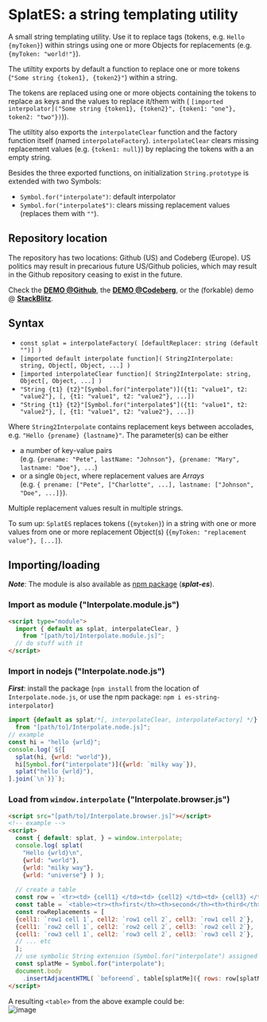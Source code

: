 # SplatES: a string templating utility

A small string templating utility. Use it to replace tags (tokens, e.g. `Hello {myToken}`) within strings
using one or more Objects for replacements (e.g. `{myToken: "world!"}`).

The utiltity exports by default a function to replace one or more tokens (`"Some string {token1}, {token2}"`)
within a string.

The tokens are replaced using one or more objects containing the tokens to replace as keys and the
values to replace it/them with (
`[imported interpolator]("Some string {token1}, {token2}", {token1: "one"}, token2: "two"})`)).

The utiltity also exports the `interpolateClear` function and
the factory function itself (named `interpolateFactory`).
`interpolateClear` clears missing replacement values (e.g. `{token1: null}`)
by replacing the tokens with a an empty string.

Besides the three exported functions, on initialization `String.prototype` is extended with two Symbols:
- `Symbol.for("interpolate")`: default interpolator
- `Symbol.for("interpolate$")`: clears missing replacement values (replaces them with `""`).

## Repository location
The repository has two locations: Github (US) and Codeberg (Europe).
US politics may result in precarious future US/Github policies, 
which may result in the Github repository ceasing to exist in the future.

Check the **[DEMO @Github](https://kooiinc.github.io/SplatES/Demo)**,
the **[DEMO @Codeberg](https://kooiinc.codeberg.page/JS-Interpolate/Demo/)**,
or the (forkable) demo @ **[StackBlitz](https://stackblitz.com/edit/web-platform-nmqf7o?file=script.js)**.

## Syntax
- `const splat = interpolateFactory( [defaultReplacer: string (default "")] )`
- `[imported default interpolate function]( String2Interpolate: string, Object[, Object, ...] )`
- `[imported interpolateClear function]( String2Interpolate: string, Object[, Object, ...] )`
- `"String {t1} {t2}"[Symbol.for("interpolate")]({t1: "value1", t2: "value2"}, [, {t1: "value1", t2: "value2"}, ...])`
- `"String {t1} {t2}"[Symbol.for("interpolate$"]({t1: "value1", t2: "value2"}, [, {t1: "value1", t2: "value2"}, ...])`

Where `String2Interpolate` contains replacement keys between accolades, e.g. `"Hello {prename} {lastname}"`.
The parameter(s) can be either
- a number of key-value pairs<br>
  (e.g. `{prename: "Pete", lastName: "Johnson"}, {prename: "Mary", lastname: "Doe"}, ...`)
- or a single `Object`, where replacement values are *Arrays*<br>
  (e.g. `{ prename: ["Pete", ["Charlotte", ...], lastname: ["Johnson", "Doe", ...]}`).

Multiple replacement values result in multiple strings.

To sum up: `SplatES` replaces tokens (`{mytoken}`) in a string with one or more values
from one or more replacement Object(s) (`{myToken: "replacement value"}, [...]`).

## Importing/loading
**_Note_**: The module is also available as [npm package](https://www.npmjs.com/package/splat-es) (***splat-es***).

### Import as module ("Interpolate.module.js")

```html
<script type="module">
  import { default as splat, interpolateClear, } 
    from "[path/to]/Interpolate.module.js]";
  // do stuff with it
</script>  
```

### Import in nodejs ("Interpolate.node.js")
_**First**_: install the package (`npm install` from the location of `Interpolate.node.js`,
or use the npm package: `npm i es-string-interpolator`)

```javascript
import {default as splat/*[, interpolateClear, interpolateFactory] */}
  from "[path/to]/Interpolate.node.js]";
// example
const hi = "hello {wrld}";
console.log(`${[
  splat(hi, {wrld: "world"}),
  hi[Symbol.for("interpolate")]({wrld: `milky way`}),
  splat("hello {wrld}"),
].join(`\n`)}`);
```

### Load from `window.interpolate` ("Interpolate.browser.js")

```html
<script src="[path/to]/Interpolate.browser.js]"></script>
<!-- example -->
<script>
  const { default: splat, } = window.interpolate;
  console.log( splat(
    "Hello {wrld}\n",
    {wrld: "world"},
    {wrld: "milky way"},
    {wrld: "universe"} ) );
  
  // create a table
  const row = `<tr><td> {cell1} </td><td> {cell2} </td><td> {cell3} </td>`;
  const table = `<table><tr><th>first</th><th>second</th><th>third</th><tbody> {rows} </tbody></table>`;
  const rowReplacements = [
  {cell1: `row1 cell 1`, cell2: `row1 cell 2`, cell3: `row1 cell 2`},
  {cell1: `row2 cell 1`, cell2: `row2 cell 2`, cell3: `row2 cell 2`},
  {cell1: `row3 cell 1`, cell2: `row3 cell 2`, cell3: `row3 cell 2`},
  // ... etc
  ];
  // use symbolic String extension (Symbol.for("interpolate") assigned as 'tokenize')
  const splatMe = Symbol.for("interpolate");
  document.body
    .insertAdjacentHTML( `beforeend`, table[splatMe]({ rows: row[splatMe](...rowReplacements) }) );
</script>
```

A resulting `<table>` from the above example could be:<br>
![image](https://github.com/KooiInc/StringInterpolator/assets/836043/034d5b9c-8247-4f69-af76-503594ec6622)
